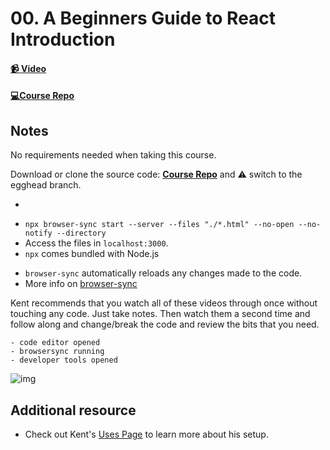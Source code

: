 # 00. A Beginners Guide to React Introduction

#### [📹 Video](https://egghead.io/lessons/react-v2-00-a-beginners-guide-to-react-introduction?pl=a-beginners-guide-to-react-v2-6c4d)

#### [💻Course Repo](https://github.com/kentcdodds/beginners-guide-to-react/tree/egghead)

## Notes

<TimeStamp start={11} end={20}>

  No requirements needed when taking this course.

</TimeStamp>

<TimeStamp start={126} end={134}>

  Download or clone the source code: [**Course Repo**](https://github.com/kentcdodds/beginners-guide-to-react/tree/egghead) and ⚠️ switch to the egghead branch.
  
</TimeStamp>

- 
 
<TimeStamp start={232} end={240}>

  - `npx browser-sync start --server --files "./*.html" --no-open --no-notify --directory` 
  - Access the files in `localhost:3000`.
  - `npx` comes bundled with Node.js
  
</TimeStamp>

<TimeStamp start={272} end={290}>

  - `browser-sync` automatically reloads any changes made to the code.
  - More info on [browser-sync](https://github.com/wesbos/browser-sync-remote-example)
  
</TimeStamp>

<TimeStamp start={302} end={319}>

  Kent recommends that you watch all of these videos through once without touching any code. Just take notes. Then watch them a second time and follow along and change/break the code and review the bits that you need.
  
</TimeStamp>

```
- code editor opened
- browsersync running
- developer tools opened
```

![img](https://res.cloudinary.com/dg3gyk0gu/image/upload/v1591296082/transcript-images/react-a-beginners-guide-to-react-introduction-setupsetup.jpg)

## Additional resource

- Check out Kent's [Uses Page](https://kentcdodds.com/uses/) to learn more about his setup.
